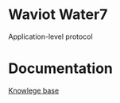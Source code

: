 # Waviot Water7 

Application-level protocol

# Documentation

[Knowlege base](https://waviot.makekb.com/entry/8/)
